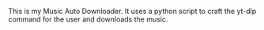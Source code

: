 This is my Music Auto Downloader. It uses a python script to craft the yt-dlp command for the user and downloads the music.

